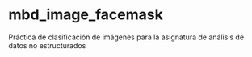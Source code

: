 # mbd_image_facemask
Práctica de clasificación de imágenes para la asignatura de análisis de datos no estructurados
